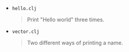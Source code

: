 - `hello.clj`
  > Print "Hello world" three times.

- `vector.clj`
  > Two different ways of printing a name.
